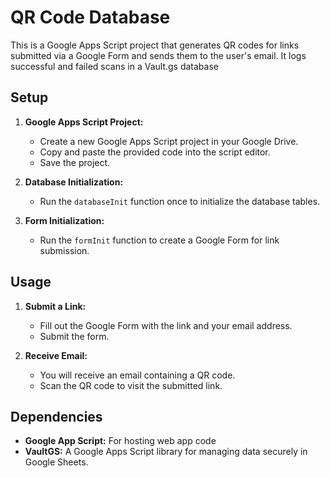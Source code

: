 # QR Code Database

This is a Google Apps Script project that generates QR codes for links submitted via a Google Form and sends them to the user's email. It logs successful and failed scans in a Vault.gs database

## Setup

1. **Google Apps Script Project:**
   - Create a new Google Apps Script project in your Google Drive.
   - Copy and paste the provided code into the script editor.
   - Save the project.

2. **Database Initialization:**
   - Run the `databaseInit` function once to initialize the database tables.

3. **Form Initialization:**
   - Run the `formInit` function to create a Google Form for link submission.

## Usage

1. **Submit a Link:**
   - Fill out the Google Form with the link and your email address.
   - Submit the form.

2. **Receive Email:**
   - You will receive an email containing a QR code.
   - Scan the QR code to visit the submitted link.


## Dependencies

- **Google App Script:** For hosting web app code
- **VaultGS:** A Google Apps Script library for managing data securely in Google Sheets.
